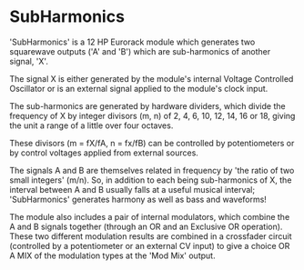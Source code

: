 # SubHarmonics 

'SubHarmonics' is a 12 HP Eurorack module which generates two squarewave outputs ('A' and 'B') which are sub-harmonics of another signal, 'X'.

The signal X is either generated by the module's internal Voltage Controlled Oscillator or is an external signal applied to the module's clock input.

The sub-harmonics are generated by hardware dividers, which divide the frequency of X by integer divisors (m, n) of 2, 4, 6, 10, 12, 14, 16 or 18,
giving the unit a range of a little over four octaves. 

These divisors (m = fX/fA, n = fx/fB) can be controlled by potentiometers or by control voltages applied from external sources.

The signals A and B are themselves related in frequency by 'the ratio of two small integers' (m/n). So, in addition to each being sub-harmonics of X, 
the interval between A and B usually falls at a useful musical interval; 'SubHarmonics' generates harmony as well as bass and waveforms!

The module also includes a pair of internal modulators, which combine the A and B signals together (through an OR and an Exclusive OR operation). 
These two different modulation results are combined in a crossfader circuit (controlled by a potentiometer or an external CV input) to give a 
choice OR A MIX of the modulation types at the 'Mod Mix' output.

